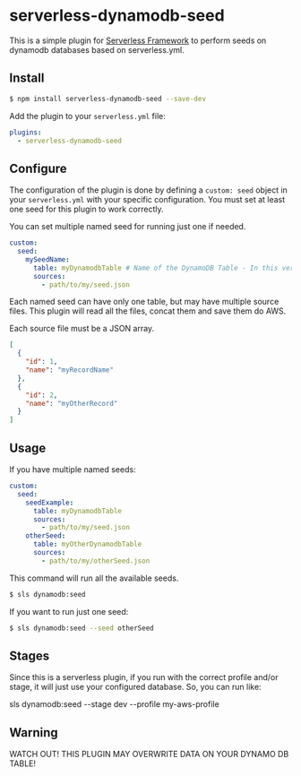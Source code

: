 # serverless-dynamodb-seed

This is a simple plugin for [Serverless Framework](https://serverless.com/) to perform seeds on dynamodb databases based on serverless.yml.

## Install

```bash
$ npm install serverless-dynamodb-seed --save-dev
```

Add the plugin to your `serverless.yml` file:

```yaml
plugins:
  - serverless-dynamodb-seed
```

## Configure

The configuration of the plugin is done by defining a `custom: seed` object in your `serverless.yml` with your specific configuration. You must set at least one seed for this plugin to work correctly.

You can set multiple named seed for running just one if needed.

```yaml
custom:
  seed:
    mySeedName:
      table: myDynamodbTable # Name of the DynamoDB Table - In this version, Cloudformation references are not accepted.
      sources:
        - path/to/my/seed.json
```

Each named seed can have only one table, but may have multiple source files. This plugin will read all the files, concat them and save them do AWS.

Each source file must be a JSON array.

```json
[
  {
    "id": 1,
    "name": "myRecordName"
  },
  {
    "id": 2,
    "name": "myOtherRecord"
  }
]
```

## Usage

If you have multiple named seeds:

```yaml
custom:
  seed:
    seedExample:
      table: myDynamodbTable
      sources:
        - path/to/my/seed.json
    otherSeed:
      table: myOtherDynamodbTable
      sources:
        - path/to/my/otherSeed.json
```

This command will run all the available seeds.

```bash
$ sls dynamodb:seed
```

If you want to run just one seed:

```bash
$ sls dynamodb:seed --seed otherSeed
```

## Stages

Since this is a serverless plugin, if you run with the correct profile and/or stage, it will just use your configured database. So, you can run like:

sls dynamodb:seed --stage dev --profile my-aws-profile

## Warning

WATCH OUT! THIS PLUGIN MAY OVERWRITE DATA ON YOUR DYNAMO DB TABLE!